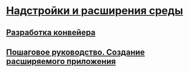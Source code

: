 # [Надстройки и расширения среды](index.md)
## [Разработка конвейера](pipeline-development.md)
## [Пошаговое руководство. Создание расширяемого приложения](walkthrough-create-extensible-app.md)
